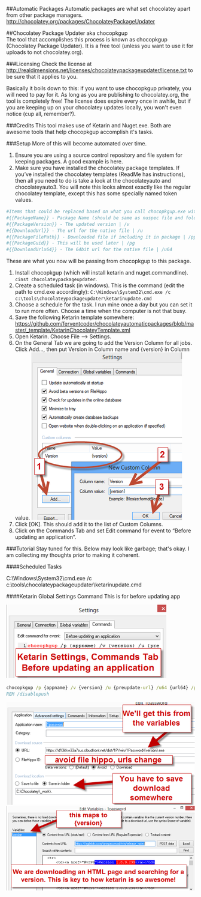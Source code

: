 ##Automatic Packages
Automatic packages are what set chocolatey apart from other package managers. 
http://chocolatey.org/packages/ChocolateyPackageUpdater  
  
##Chocolatey Package Updater aka chocopkgup  
The tool that accomplishes this process is known as chocopkgup (Chocolatey Package Updater). It is a free tool (unless you want to use it for uploads to not chocolatey.org).  
  
###Licensing
Check the license at http://realdimensions.net/licenses/chocolateypackageupdater/license.txt to be sure that it applies to you.  
  
Basically it boils down to this: if you want to use chocopkgup privately, you will need to pay for it. As long as you are publishing to chocolatey.org, the tool is completely free! The license does expire every once in awhile, but if you are keeping up on your chocolatey updates locally, you won't even notice (cup all, remember?).  
  
###Credits
This tool makes use of Ketarin and Nuget.exe. Both are awesome tools that help chocopkgup accomplish it's tasks.  
  
###Setup
More of this will become automated over time.  
  
1. Ensure you are using a source control repository and file system for keeping packages. A good example is here. 
1. Make sure you have installed the chocolatey package templates. If you’ve installed the chocolatey templates (ReadMe has instructions), then all you need to do is take a look at the chocolateyauto and chocolateyauto3. You will note this looks almost exactly like the regular chocolatey template, except this has some specially named token values. 
  
```powershell 
#Items that could be replaced based on what you call chocopkgup.exe with
#{{PackageName}} - Package Name (should be same as nuspec file and folder) |/p
#{{PackageVersion}} - The updated version | /v
#{{DownloadUrl}} - The url for the native file | /u
#{{PackageFilePath}} - Downloaded file if including it in package | /pp
#{{PackageGuid}} - This will be used later | /pg
#{{DownloadUrlx64}} - The 64bit url for the native file | /u64
```
  
 These are what you now will be passing from chocopkgup to this package. 

1. Install chocopkgup (which will install ketarin and nuget.commandline). `cinst chocolateypackageupdater`. 
1. Create a scheduled task (in windows). This is the command (edit the path to cmd.exe accordingly): `C:\Windows\System32\cmd.exe /c c:\tools\chocolateypackageupdater\ketarinupdate.cmd` 
1. Choose a schedule for the task. I run mine once a day but you can set it to run more often. Choose a time when the computer is not that busy. 
1. Save the following Ketarin template somewhere: https://github.com/ferventcoder/chocolateyautomaticpackages/blob/master/_template/KetarinChocolateyTemplate.xml 
1. Open Ketarin. Choose File –> Settings. 
1. On the General Tab we are going to add the Version Column for all jobs. Click Add…, then put Version in Column name and {version} in Column value. ![Ketarin Settings Custom](images/chocopkgup/KetarinShowCustomField.png "Ketarin Custom Field Setup")  
1. Click [OK]. This should add it to the list of Custom Columns.
1. Click on the Commands Tab and set Edit command for event to “Before updating an application”.  


###Tutorial
Stay tuned for this. Below may look like garbage; that's okay. I am collecting my thoughts prior to making it coherent. 
  
####Scheduled Tasks
  
C:\Windows\System32\cmd.exe /c c:\tools\chocolateypackageupdater\ketarinupdate.cmd
  
####Ketarin Global Settings Command
This is for before updating app
  
![Ketarin Settings](images/chocopkgup/KetarinSettings.png "Ketarin Settings")    
  
```cmd
chocopkgup /p {appname} /v {version} /u {preupdate-url} /u64 {url64} /pp {file} 
REM /disablepush
```
  
  
![Ketarin Job Main](images/chocopkgup/KetarinMain.png "Ketarin Job Main")  
![Ketarin Job Variables](images/chocopkgup/KetarinVariables.png "Ketarin Job Variables")  


  